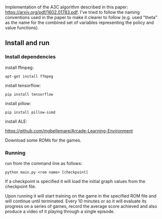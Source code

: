 Implementation of the A3C algorithm described in this paper: https://arxiv.org/pdf/1602.01783.pdf. I've tried to follow the naming conventions used in the paper to make it clearer to follow (e.g. used "theta" as the name for the combined set of variables representing the policy and value functions).

## Install and run

### Install dependencies

install ffmpeg:

```
apt-get install ffmpeg
```

install tensorflow:

```
pip install tensorflow
```

install pillow:

```
pip install pillow-simd
```

install ALE:

https://github.com/mgbellemare/Arcade-Learning-Environment

Download some ROMs for the games.

### Running

run from the command line as follows:

```
python main.py <rom name> [checkpoint]
```

If a checkpoint is specified it will load the initial graph values from the checkpoint file.

Upon running it will start training on the game in the specified ROM file and will continue until terminated. Every 10 minutes or so it will evaluate its progress on a series of games, record the average score achieved and also produce a video of it playing through a single episode.